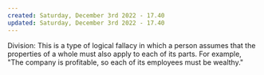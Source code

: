 ```yaml
---
created: Saturday, December 3rd 2022 - 17.40
updated: Saturday, December 3rd 2022 - 17.40
---
```

Division: This is a type of logical fallacy in which a person assumes that the properties of a whole must also apply to each of its parts. For example, "The company is profitable, so each of its employees must be wealthy."